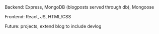 Backend: Express, MongoDB (blogposts served through db), Mongoose

Frontend: React, JS, HTML/CSS 

Future: projects, extend blog to include devlog
